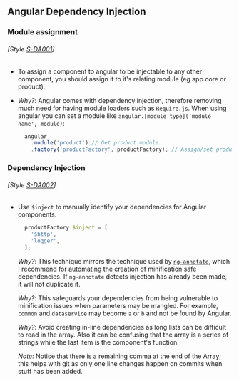 ## Angular Dependency Injection

### Module assignment
###### [Style [S-DA001](./#s-da001)]

  - To assign a component to angular to be injectable to any other component, you should assign it to it's relating module (eg app.core or product).

  - *Why?*: Angular comes with dependency injection, therefore removing much need for having module loaders such as `Require.js`.  When using angular you can set a module like `angular.[module type]('module name', module)`:

    ```javascript
      angular
        .module('product') // Get product module.
        .factory('productFactory', productFactory); // Assign/set productFactory to product module.
    ```

### Dependency Injection
###### [Style [S-DA002](./#s-da002)]

  - Use `$inject` to manually identify your dependencies for Angular components.

    ```javascript
      productFactory.$inject = [
        '$http',
        'logger',
      ];
    ```

    *Why?*: This technique mirrors the technique used by [`ng-annotate`](https://github.com/olov/ng-annotate), which I recommend for automating the creation of minification safe dependencies. If `ng-annotate` detects injection has already been made, it will not duplicate it.

    *Why?*: This safeguards your dependencies from being vulnerable to minification issues when parameters may be mangled. For example, `common` and `dataservice` may become `a` or `b` and not be found by Angular.

    *Why?*: Avoid creating in-line dependencies as long lists can be difficult to read in the array. Also it can be confusing that the array is a series of strings while the last item is the component's function.

    *Note*: Notice that there is a remaining comma at the end of the Array; this helps with git as only one line changes happen on commits when stuff has been added.

